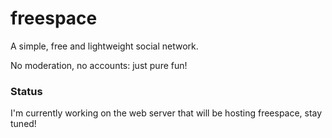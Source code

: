 # freespace
A simple, free and lightweight social network.

No moderation, no accounts: just pure fun!

### Status
I'm currently working on the web server that will be hosting freespace, stay tuned!